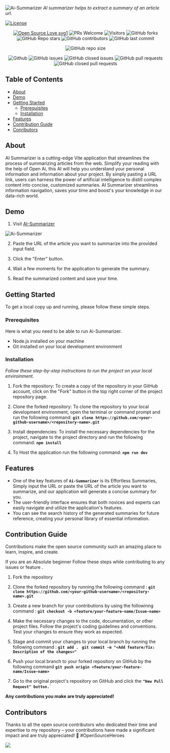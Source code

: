 ![Ai-Summarizer](https://socialify.git.ci/nitin-pandita/Ai-Summarizer/image?description=1&descriptionEditable=A%20place%20for%20Developers&forks=1&issues=1&language=1&name=1&owner=1&pulls=1&stargazers=1&theme=Light)
*AI summarizer helps to extract a summary of an article url.*

[![License](https://img.shields.io/badge/license-MIT-blue.svg)](LICENSE)

<div align="center">
 <p>

[![Open Source Love svg1](https://badges.frapsoft.com/os/v1/open-source.svg?v=103)](https://github.com/ellerbrock/open-source-badges/)
![PRs Welcome](https://img.shields.io/badge/PRs-welcome-brightgreen.svg?style=flat)
![Visitors](https://api.visitorbadge.io/api/visitors?path=nitin-pandita%2FAi-Summarizer%20&countColor=%23263759&style=flat)
![GitHub forks](https://img.shields.io/github/forks/nitin-pandita/Ai-Summarizer
)
![GitHub Repo stars](https://img.shields.io/github/stars/nitin-pandita/Ai-Summarizer
)
![GitHub contributors](https://img.shields.io/github/contributors/nitin-pandita/Ai-Summarizer
)
![GitHub last commit](https://img.shields.io/github/last-commit/nitin-pandita/Ai-Summarizer
)
  
![GitHub repo size](https://img.shields.io/github/repo-size/nitin-pandita/Ai-Summarizer)

![Github](https://img.shields.io/github/license/nitin-pandita/Ai-Summarizer)
![GitHub issues](https://img.shields.io/github/issues/nitin-pandita/Ai-Summarizer
)
![GitHub closed issues](https://img.shields.io/github/issues-closed-raw/nitin-pandita/Ai-Summarizer)
![GitHub pull requests](https://img.shields.io/github/issues-pr/nitin-pandita/Ai-Summarizer
)
![GitHub closed pull requests](https://img.shields.io/github/issues-pr-closed/nitin-pandita/Ai-Summarizer
)
 </p>
</div>

## Table of Contents

- [About](#about)
- [Demo](#demo)
- [Getting Started](#getting-started)
  - [Prerequisites](#prerequisites)
  - [Installation](#installation)
- [Features](#features)
- [Contribution Guide](#contribution-guide)
- [Conributors](#contributors)

## About

AI Summarizer is a cutting-edge Vite application that streamlines the process of summarizing articles from the web. Simplify your reading with the help of Open Ai, this AI will help you understand your personal information and information about your project. By simply pasting a URL link, users can harness the power of artificial intelligence to distill complex content into concise, customized summaries. AI Summarizer streamlines information navigation, saves your time and boost's your knowledge in our data-rich world.

## Demo

1. Visit <a href="articles-ai-summarizer.netlify.app/">AI-Summarizer </a>

![Ai-Summarizer](https://github.com/nitin-pandita/Ai-Summarizer/assets/111886713/bd75e82b-b475-44c6-bc83-670178a56530)


2. Paste the URL of the article you want to summarize into the provided input field.

3. Click the "Enter" button.

4. Wait a few moments for the application to generate the summary.

5. Read the summarized content and save your time.

## Getting Started

To get a local copy up and running, please follow these simple steps.

### Prerequisites

Here is what you need to be able to run Ai-Summarizer.

- Node.js installed on your machine
- Git installed on your local development environment

### Installation

*Follow these step-by-step instructions to run the project on your local enviroinment.*

1. Fork the repository: To create a copy of the repository in your GitHub account, click on the "Fork" button in the top right corner of the project repository page.

2. Clone the forked repository: To clone the repository to your local development environment, open the terminal or command prompt and run the following command:
   **`git clone https://github.com/<your-github-username>/<repository-name>.git`**

3. Install dependencies: To install the necessary dependencies for the project, navigate to the project directory and run the following command:
   **`npm install`**

4. To Host the application run the following command:
   **`npm run dev`**

## Features

- One of the key features of **`Ai-Summarizer`** is its Effortless Summaries, Simply input the URL or paste the URL of the article you want to summarize, and our application will generate a concise summary for you.
- The user-friendly interface ensures that both novices and experts can easily navigate and utilize the application's features.
- You can see the search history of the generated summaries for future reference, creating your personal library of essential information.

## Contribution Guide

Contributions make the open source community such an amazing place to learn, inspire, and create. <br>

If you are an Absolute beginner Follow these steps while contributing to any issues or feature .

1. Fork the repository

2. Clone the forked repository by running the following command : **`git clone https://github.com/<your-github-username>/<repository-name>.git`**

3. Create a new branch for your contributions by using the followinng command : **`git checkout -b <feature/your-feature-name/Issue-name>`**

4. Make the necessary changes to the code, documentation, or other project files. Follow the project's coding guidelines and conventions. Test your changes to ensure they work as expected.

5. Stage and commit your changes to your local branch by running the following command : **`git add . `**
**`git commit -m "<Add feature/fix: Description of the changes>"`**

6. Push your local branch to your forked repository on GitHub by the following command **`git push origin <feature/your-feature-name/Issue-name>`**

7. Go to the original project's repository on GitHub and click the **`"New Pull Request" button.`**`

**Any contributions you make are truly appreciated!**

## Contributors

Thanks to all the open source contributors who dedicated their time and expertise to my repository – your contributions have made a significant impact and are truly appreciated! 🙏 #OpenSourceHeroes

<a href="https://github.com/nitin-pandita/Ai-Summarizer/graphs/contributors">
  <img src="https://contrib.rocks/image?repo=nitin-pandita/Ai-Summarizer" />
</a>